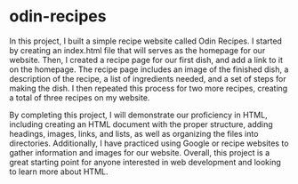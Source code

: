 # odin-recipes
In this project, I built a simple recipe website called Odin Recipes. I started by creating an index.html file that will serves as the homepage for our website. Then, I created a recipe page for our first dish, and add a link to it on the homepage. The recipe page includes an image of the finished dish, a description of the recipe, a list of ingredients needed, and a set of steps for making the dish. I then repeated this process for two more recipes, creating a total of three recipes on my website.

By completing this project, I will demonstrate our proficiency in HTML, including creating an HTML document with the proper structure, adding headings, images, links, and lists, as well as organizing the files into directories. Additionally, I have practiced using Google or recipe websites to gather information and images for our website. Overall, this project is a great starting point for anyone interested in web development and looking to learn more about HTML.